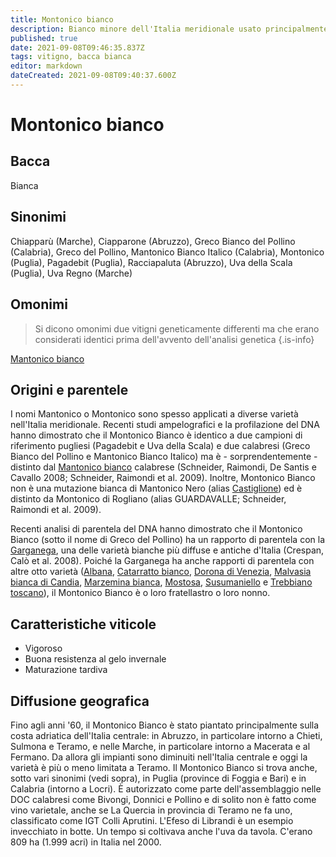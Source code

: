 ```yaml
---
title: Montonico bianco
description: Bianco minore dell'Italia meridionale usato principalmente in blend
published: true
date: 2021-09-08T09:46:35.837Z
tags: vitigno, bacca bianca
editor: markdown
dateCreated: 2021-09-08T09:40:37.600Z
---
```


# Montonico bianco

## Bacca
Bianca

## Sinonimi
Chiapparù (Marche), Ciapparone (Abruzzo), Greco Bianco del Pollino (Calabria), Greco del Pollino, Mantonico Bianco Italico (Calabria), Montonico (Puglia), Pagadebit (Puglia), Racciapaluta (Abruzzo), Uva della Scala (Puglia), Uva Regno (Marche)

## Omonimi
> Si dicono omonimi due vitigni geneticamente differenti ma che erano considerati identici prima dell'avvento dell'analisi genetica
{.is-info}

[Mantonico bianco](/vitigni/Italia/bacca-bianca/mantonico-bianco)


## Origini e parentele
I nomi Mantonico o Montonico sono spesso applicati a diverse varietà nell'Italia meridionale. Recenti studi ampelografici e la profilazione del DNA hanno dimostrato che il Montonico Bianco è identico a due campioni di riferimento pugliesi (Pagadebit e Uva della Scala) e due calabresi (Greco Bianco del Pollino e Mantonico Bianco Italico) ma è - sorprendentemente - distinto dal [Mantonico bianco](/vitigni/Italia/bacca-bianca/mantonico-bianco) calabrese (Schneider, Raimondi, De Santis e Cavallo 2008; Schneider, Raimondi et al. 2009). Inoltre, Montonico Bianco non è una mutazione bianca di Mantonico Nero (alias [Castiglione](/vitigni/Italia/bacca-bianca/castiglione)) ed è distinto da Montonico di Rogliano (alias GUARDAVALLE; Schneider, Raimondi et al. 2009).

Recenti analisi di parentela del DNA hanno dimostrato che il Montonico Bianco (sotto il nome di Greco del Pollino) ha un rapporto di parentela con la [Garganega](/vitigni/Italia/bacca-bianca/garganega), una delle varietà bianche più diffuse e antiche d'Italia (Crespan, Calò et al. 2008). Poiché la Garganega ha anche rapporti di parentela con altre otto varietà ([Albana](/vitigni/Italia/bacca-bianca/albana), [Catarratto bianco](/vitigni/Italia/bacca-bianca/catarratto-bianco), [Dorona di Venezia](/vitigni/Italia/bacca-bianca/dorona-di-venezia), [Malvasia bianca di Candia](/vitigni/Italia/bacca-bianca/malvasia-bianca-di-candia), [Marzemina bianca](/vitigni/Italia/bacca-bianca/marzemina-bianca), [Mostosa](/vitigni/Italia/bacca-bianca/mostosa), [Susumaniello](/vitigni/Italia/bacca-nera/susumaniello) e [Trebbiano toscano](/vitigni/Italia/bacca-bianca/trebbiano-toscano)), il Montonico Bianco è o loro fratellastro o loro nonno.

## Caratteristiche viticole

- Vigoroso
- Buona resistenza al gelo invernale
- Maturazione tardiva
## Diffusione geografica

Fino agli anni '60, il Montonico Bianco è stato piantato principalmente sulla costa adriatica dell'Italia centrale: in Abruzzo, in particolare intorno a Chieti, Sulmona e Teramo, e nelle Marche, in particolare intorno a Macerata e al Fermano. Da allora gli impianti sono diminuiti nell'Italia centrale e oggi la varietà è più o meno limitata a Teramo. Il Montonico Bianco si trova anche, sotto vari sinonimi (vedi sopra), in Puglia (province di Foggia e Bari) e in Calabria (intorno a Locri). È autorizzato come parte dell'assemblaggio nelle DOC calabresi come Bivongi, Donnici e Pollino e di solito non è fatto come vino varietale, anche se La Quercia in provincia di Teramo ne fa uno, classificato come IGT Colli Aprutini. L'Efeso di Librandi è un esempio invecchiato in botte. Un tempo si coltivava anche l'uva da tavola. C'erano 809 ha (1.999 acri) in Italia nel 2000.




